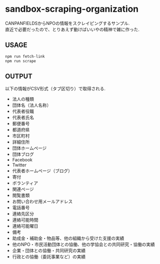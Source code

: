 # sandbox-scraping-organization
CANPANFIELDSからNPOの情報をスクレイピングするサンプル.  
直近で必要だったので、とりあえず動けばいいやの精神で雑に作った.

## USAGE

```.sh
npm run fetch-link
npm run scrape
```

## OUTPUT
以下の情報がCSV形式（タブ区切り）で取得される.

* 法人の種類
* 団体名（法人名称）
* 代表者役職
* 代表者氏名
* 郵便番号
* 都道府県
* 市区町村
* 詳細住所
* 団体ホームページ
* 団体ブログ
* Facebook
* Twitter
* 代表者ホームページ（ブログ）
* 寄付
* ボランティア
* 関連ページ
* 閲覧書類
* お問い合わせ用メールアドレス
* 電話番号
* 連絡先区分
* 連絡可能時間
* 連絡可能曜日
* 備考
* 助成金・補助金・物品等、他の組織から受けた支援の実績
* 他のNPO・市民活動団体との協働、他の学協会との共同研究・協働の実績
* 企業・団体との協働・共同研究の実績
* 行政との協働（委託事業など）の実績
